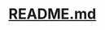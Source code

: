 # [README.md](https://github.com/prasadrahul1/Melanoma_Detection_CNN-model/files/15473181/README.md)
